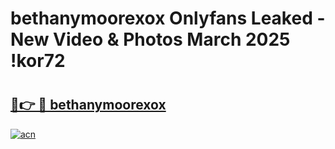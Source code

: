# bethanymoorexox Onlyfans Leaked - New Video & Photos March 2025 !kor72

# <h2><a href="https://0gxjpc.iuczelnia.edu.pl?title=bethanymoorexox&ref=kor72">🔗👉 🔴 bethanymoorexox</a></h2>

[![acn](https://github.com/user-attachments/assets/0f9c940e-d8b0-45ae-aac7-cd30a18b3e1c)](https://0gxjpc.iuczelnia.edu.pl?title=bethanymoorexox&ref=kor72)

